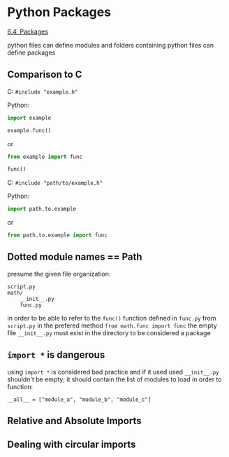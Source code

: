 # Python Packages

[6.4. Packages](https://docs.python.org/3.4/tutorial/modules.html#packages)

python files can define modules and folders containing python files can define packages

## Comparison to C
C:
`#include "example.h"`

Python:
```python
import example

example.func()
```
or 
```python
from example import func

func()
```

C:
`#include "path/to/example.h"`

Python:
```python
import path.to.example
```
or
```python
from path.to.example import func
```

## Dotted module names == Path
presume the given file organization:
```
script.py
math/
	__init__.py
	func.py
```
in order to be able to refer to the `func()` function defined in `func.py` from `script.py` in the prefered method `from math.func import func` the empty file `__init__.py` must exist in the directory to be considered a package

## `import *` is dangerous
using `import *` is considered bad practice and if it used used `__init__.py` shouldn't be empty; it should contain the list of modules to load in order to function:

`__all__ = ["module_a", "module_b", "module_c"]`

## Relative and Absolute Imports
## Dealing with circular imports
